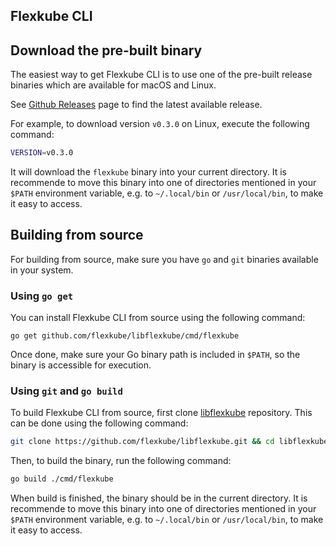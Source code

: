 ## Flexkube CLI

## Download the pre-built binary

The easiest way to get Flexkube CLI	 is to use one of the pre-built release binaries which are available for macOS and Linux.

See [Github Releases](https://github.com/flexkube/libflexkube/releases) page to find the latest available release.

For example, to download version `v0.3.0` on Linux, execute the following command:

```sh
VERSION=v0.3.0
```

It will download the `flexkube` binary into your current directory. It is recommende to move this binary into one of directories mentioned in your `$PATH` environment variable, e.g. to `~/.local/bin` or `/usr/local/bin`, to make it easy to access.

## Building from source

For building from source, make sure you have `go` and `git` binaries available in your system.

### Using `go get`

You can install Flexkube CLI from source using the following command:

```
go get github.com/flexkube/libflexkube/cmd/flexkube
```

Once done, make sure your Go binary path is included in `$PATH`, so the binary is accessible for execution.

### Using `git` and `go build`

To build Flexkube CLI from source, first clone [libflexkube](https://github.com/flexkube/libflexkube) repository. This can be done using the following command:

```sh
git clone https://github.com/flexkube/libflexkube.git && cd libflexkube
```

Then, to build the binary, run the following command:

```sh
go build ./cmd/flexkube
```

When build is finished, the binary should be in the current directory. It is recommende to move this binary into one of directories mentioned in your `$PATH` environment variable, e.g. to `~/.local/bin` or `/usr/local/bin`, to make it easy to access.
